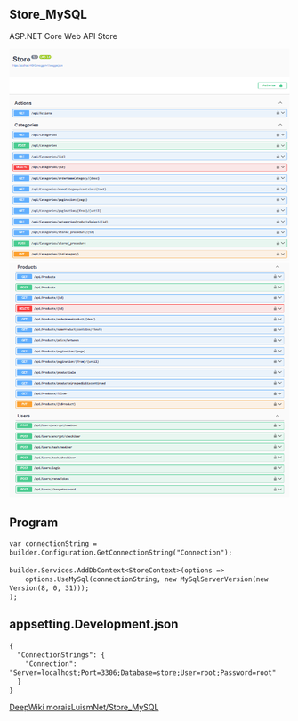 ## Store_MySQL
ASP.NET Core Web API Store

![Store](img/1.png)
![Store](img/2.png)


## Program
``` 
var connectionString = builder.Configuration.GetConnectionString("Connection");

builder.Services.AddDbContext<StoreContext>(options =>
    options.UseMySql(connectionString, new MySqlServerVersion(new Version(8, 0, 31)));
);
``` 


## appsetting.Development.json
``` 
{
  "ConnectionStrings": {
    "Connection": "Server=localhost;Port=3306;Database=store;User=root;Password=root"
  }
}
``` 

[DeepWiki moraisLuismNet/Store_MySQL](https://deepwiki.com/moraisLuismNet/Store_MySQL)